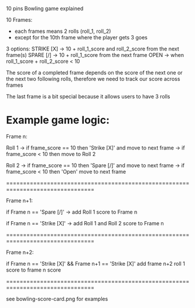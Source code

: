 10 pins Bowling game explained

10 Frames:
- each frames means 2 rolls (roll_1, roll_2)
- except for the 10th frame where the player gets 3 goes

3 options:
STRIKE [X] -> 10 + roll_1_score and roll_2_score from the next frame(s)
SPARE [/] -> 10 + roll_1_score from the next frame
OPEN -> when roll_1_score + roll_2_score < 10

The score of a completed frame depends on the score of the next one or the next two following rolls, therefore we need to track our score across frames

The last frame is a bit special because it allows users to have 3 rolls

Example game logic:
================================================================================
Frame n:

  Roll 1 -> if frame_score == 10 then 'Strike [X]' and move to next frame
        \-> if frame_score < 10 then move to Roll 2

  Roll 2 -> if frame_score == 10 then 'Spare [/]' and move to next frame
        \-> if frame_score < 10 then 'Open' move to next frame

================================================================================

Frame n+1:

  if Frame n == 'Spare [/]'  -> add Roll 1 score to Frame n

  if Frame n == 'Strike [X]' -> add Roll 1 and Roll 2 score to Frame n


================================================================================

Frame n+2:

  if Frame n == 'Strike [X]' && Frame n+1 == 'Strike [X]'
    add frame n+2 roll 1 score to frame n score

================================================================================

see bowling-score-card.png for examples
